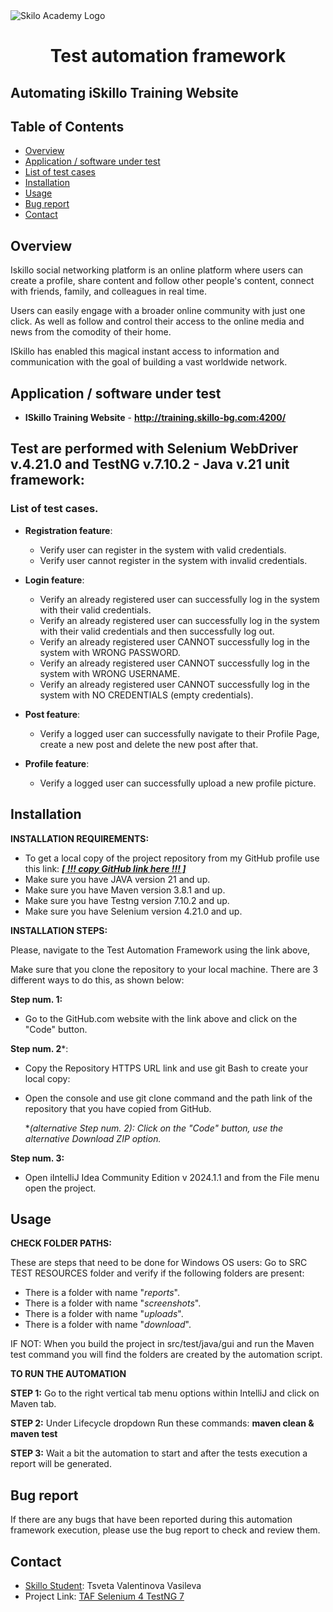 <img align="center" src="skilloLogo.png" alt="Skilo Academy Logo" />


<div align="center">

# Test automation framework
</div>

## Automating iSkillo Training Website

## Table of Contents
- [Overview](#overview)
- [Application / software under test](#application--software-under-test)
- [List of test cases](#list-of-test-cases)
- [Installation](#installation)
- [Usage](#usage)
- [Bug report](#bug-report)
- [Contact](#contact)

## Overview
Iskillo social networking platform is an online platform where users can create a profile, share content and follow other people's content,
connect with friends, family, and colleagues in real time. 

Users can easily engage with
a broader online community with just one click. As well as follow and control their access to the online media and news from the comodity of their home.

ISkillo has enabled this magical instant access to information and communication with the goal of building a vast worldwide network.

## Application / software under test
- **ISkillo Training Website** - **http://training.skillo-bg.com:4200/**



## Test  are performed with Selenium WebDriver v.4.21.0 and TestNG v.7.10.2 - Java v.21 unit framework:

### List of test cases.
- **Registration feature**:
  - Verify user can register in the system with valid credentials.
  - Verify user cannot register in the system with invalid credentials.


- **Login feature**:
  - Verify an already registered user can successfully log in the system with their valid credentials.  
  - Verify an already registered user can successfully log in the system with their valid credentials and then successfully log out.
  - Verify an already registered user CANNOT successfully log in the system  with WRONG PASSWORD. 
  - Verify an already registered user CANNOT successfully log in the system  with WRONG USERNAME. 
  - Verify an already registered user CANNOT successfully log in the system  with NO CREDENTIALS (empty credentials).


- **Post feature**:
    - Verify a logged user can successfully navigate to their Profile Page, create a new post and delete the new post after that.

  
- **Profile feature**:
  - Verify a logged user can successfully upload a new profile picture.

## Installation

**INSTALLATION REQUIREMENTS:**

- To get a local copy of the project repository from my GitHub profile use this link: _**[[ !!! copy GitHub link here !!! ]]()**_
- Make sure you have JAVA version 21 and up.
- Make sure you have Maven version 3.8.1 and up.
- Make sure you have Testng version 7.10.2 and up.
- Make sure you have Selenium version 4.21.0 and up.


**INSTALLATION STEPS:**

Please, navigate to the Test Automation Framework using the link above,

Make sure that you clone the repository to your local machine. There are 3 different ways to do this, as shown below:
 
**Step num. 1:**
- Go to the GitHub.com website with the link above and click on the "Code" button.

**Step num. 2***:
- Copy the Repository HTTPS URL link and use git Bash to create your local copy: 
  
- Open the console and use git clone command and the path link of the repository that you have copied from GitHub.
  

  *_(alternative Step num. 2): Click on the "Code" button, use the alternative Download ZIP option._

**Step num. 3:**
- Open iIntelliJ Idea Community Edition v 2024.1.1 and from the File menu open the project.

## Usage

**CHECK FOLDER PATHS:**

These are steps that need to be done for Windows OS users:
Go to SRC TEST RESOURCES folder and verify if the following folders are present:
- There is a folder with name "_reports_".
- There is a folder with name "_screenshots_".
- There is a folder with name "_uploads_".
- There is a folder with name "_download_".

IF NOT:
When you build the project in src/test/java/gui and run the Maven test command you will find the folders are created by the automation script.

**TO RUN THE AUTOMATION**

**STEP 1:** Go to the right vertical tab menu options within IntelliJ and click on Maven tab.

**STEP 2:**
Under Lifecycle dropdown Run these commands:
**maven clean & maven test**

**STEP 3:**
Wait a bit the automation to start and after the tests execution a report will be generated.


## Bug report
If there are any bugs that have been reported during this automation framework execution, please use the bug report to check and review them. 

## Contact

- [Skillo Student](mailto:tsveta.v.vasileva@gmail.com): Tsveta Valentinova Vasileva
- Project Link: [TAF Selenium 4 TestNG 7 ](https://github.com/)

